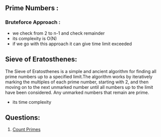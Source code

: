 ## Prime Numbers :
### Bruteforce Approach :
- we check from 2 to n-1 and check remainder 
- its complexity is O(N)
- if we go with this approach it can give time limit exceeded

## Sieve of Eratosthenes:
The Sieve of Eratosthenes is a simple and ancient algorithm for finding all prime numbers up to a specified limit.The algorithm works by iteratively marking the multiples of each prime number, starting with 2, and then moving on to the next unmarked number until all numbers up to the limit have been considered. Any unmarked numbers that remain are prime.
- its time complexity 

## Questions:
1. [Count Primes]()
